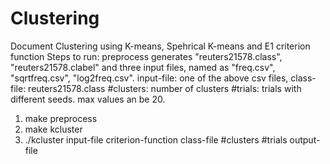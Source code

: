 # Clustering
Document Clustering using K-means, Spehrical K-means and E1 criterion function
Steps to run:
preprocess generates "reuters21578.class", "reuters21578.clabel" and three input files, named as "freq.csv", "sqrtfreq.csv", "log2freq.csv".
input-file: one of the above csv files,
class-file: reuters21578.class
#clusters: number of clusters
#trials: trials with different seeds. max values an be 20.

1) make preprocess
2) make kcluster
3) ./kcluster input-file criterion-function class-file #clusters #trials output-file
